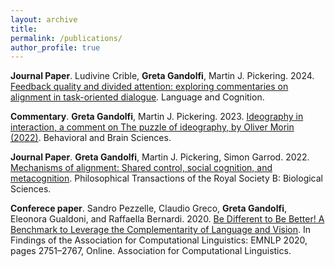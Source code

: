 ```yaml
---
layout: archive
title: 
permalink: /publications/
author_profile: true
---
```


**Journal Paper**. Ludivine Crible, **Greta Gandolfi**, Martin J. Pickering. 2024. [Feedback quality and divided attention: exploring commentaries on alignment in task-oriented dialogue](https://www.cambridge.org/core/journals/language-and-cognition/article/feedback-quality-and-divided-attention-exploring-commentaries-on-alignment-in-taskoriented-dialogue/90A073D74A15A366C5473BFD629DDE1D). Language and Cognition.

**Commentary**. **Greta Gandolfi**, Martin J. Pickering. 2023. [Ideography in interaction, a comment on The puzzle of ideography, by Oliver Morin (2022)](https://doi.org/10.1017/S0140525X22002801). Behavioral and Brain Sciences.

**Journal Paper**. **Greta Gandolfi**, Martin J. Pickering, Simon Garrod. 2022. [Mechanisms of alignment: Shared control, social cognition, and metacognition](https://doi.org/10.1098/rstb.2021.0362). Philosophical Transactions of the Royal Society B: Biological Sciences.

**Conferece paper**. Sandro Pezzelle, Claudio Greco, **Greta Gandolfi**, Eleonora Gualdoni, and Raffaella Bernardi. 2020. [Be Different to Be Better! A Benchmark to Leverage the Complementarity of Language and Vision](https://aclanthology.org/2020.findings-emnlp.248). In Findings of the Association for Computational Linguistics: EMNLP 2020, pages 2751–2767, Online. Association for Computational Linguistics.


